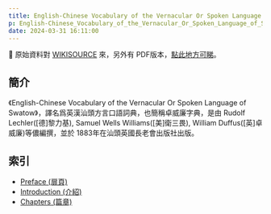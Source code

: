 ```yaml
---
title: English-Chinese Vocabulary of the Vernacular Or Spoken Language of Swatow (英漢汕頭方言口語詞典)
p: English-Chinese_Vocabulary_of_the_Vernacular_Or_Spoken_Language_of_Swatow
date: 2024-03-31 16:11:00
---
```


📌 原始資料對 [WIKISOURCE](https://en.wikisource.org/wiki/English-Chinese_Vocabulary_of_the_Vernacular_Or_Spoken_Language_of_Swatow) 來，另外有 PDF版本，[點此地方可睇](https://github.com/hokkien-writing/reference/blob/main/book/English-Chinese_Vocabulary_of_the_Vernacular_Or_Spoken_Language_of_Swatow.pdf)。

## 簡介

《English-Chinese Vocabulary of the Vernacular Or Spoken Language of Swatow》，譯名爲英漢汕頭方言口語詞典，也簡稱卓威廉字典，是由 Rudolf Lechler([德]黎力基), Samuel Wells Williams([美]衛三畏), William Duffus([英]卓威廉)等儂編撰，並於 1883年在汕頭英國長老會出版社出版。

## 索引

- [Preface (扉頁)](/English-Chinese_Vocabulary_of_the_Vernacular_Or_Spoken_Language_of_Swatow/preface)
- [Introduction (介紹)](/English-Chinese_Vocabulary_of_the_Vernacular_Or_Spoken_Language_of_Swatow/introduction)
- [Chapters (篇章)](/English-Chinese_Vocabulary_of_the_Vernacular_Or_Spoken_Language_of_Swatow/chapters)
